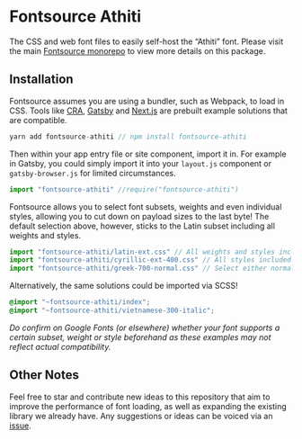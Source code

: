 # Fontsource Athiti

The CSS and web font files to easily self-host the “Athiti” font. Please visit the main [Fontsource monorepo](https://github.com/DecliningLotus/fontsource) to view more details on this package.

## Installation

Fontsource assumes you are using a bundler, such as Webpack, to load in CSS. Tools like [CRA](https://create-react-app.dev/), [Gatsby](https://www.gatsbyjs.org/) and [Next.js](https://nextjs.org/) are prebuilt example solutions that are compatible.

```javascript
yarn add fontsource-athiti // npm install fontsource-athiti
```

Then within your app entry file or site component, import it in. For example in Gatsby, you could simply import it into your `layout.js` component or `gatsby-browser.js` for limited circumstances.

```javascript
import "fontsource-athiti" //require("fontsource-athiti")
```

Fontsource allows you to select font subsets, weights and even individual styles, allowing you to cut down on payload sizes to the last byte! The default selection above, however, sticks to the Latin subset including all weights and styles.

```javascript
import "fontsource-athiti/latin-ext.css" // All weights and styles included.
import "fontsource-athiti/cyrillic-ext-400.css" // All styles included.
import "fontsource-athiti/greek-700-normal.css" // Select either normal or italic.
```

Alternatively, the same solutions could be imported via SCSS!

```scss
@import "~fontsource-athiti/index";
@import "~fontsource-athiti/vietnamese-300-italic";
```

_Do confirm on Google Fonts (or elsewhere) whether your font supports a certain subset, weight or style beforehand as these examples may not reflect actual compatibility._

## Other Notes

Feel free to star and contribute new ideas to this repository that aim to improve the performance of font loading, as well as expanding the existing library we already have. Any suggestions or ideas can be voiced via an [issue](https://github.com/DecliningLotus/fontsource/issues).
